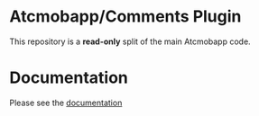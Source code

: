 # Atcmobapp/Comments Plugin

This repository is a **read-only** split of the main Atcmobapp code.

# Documentation

Please see the [documentation](http://docs.metroeconomics.com/3.0)
